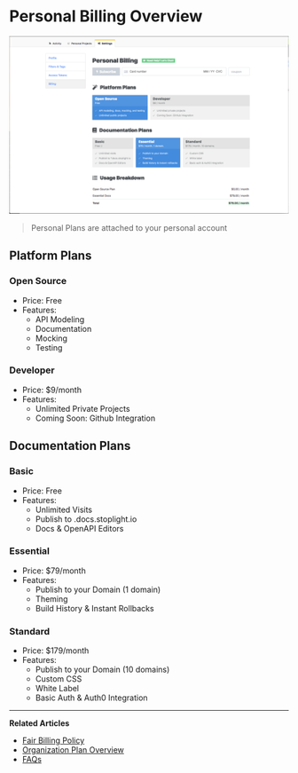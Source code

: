 # Personal Billing Overview 

![Billing Overview](https://github.com/stoplightio/docs/blob/develop/assets/images/billing.png?raw=true)

> Personal Plans are attached to your personal account

## Platform Plans 

### Open Source
- Price: Free 
- Features: 
    - API Modeling 
    - Documentation 
    - Mocking
    - Testing 

### Developer 
- Price: $9/month 
- Features:
    - Unlimited Private Projects 
    - Coming Soon: Github Integration 

## Documentation Plans 

### Basic 
- Price: Free 
- Features: 
    - Unlimited Visits 
    - Publish to .docs.stoplight.io 
    - Docs & OpenAPI Editors 

### Essential 
- Price: $79/month 
- Features: 
    - Publish to your Domain (1 domain)
    - Theming 
    - Build History & Instant Rollbacks 

### Standard 
- Price: $179/month 
- Features:
    - Publish to your Domain (10 domains)
    - Custom CSS
    - White Label 
    - Basic Auth & Auth0 Integration 

---
**Related Articles**
- [Fair Billing Policy](/platform/getting-started/billing/fair-billing)
- [Organization Plan Overview](/platform/getting-started/billing/organization-plan-overview)
- [FAQs](/platform/getting-started/billing/faqs)

